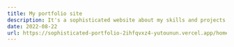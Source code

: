 ```yaml
---
title: My portfolio site
description: It's a sophisticated website about my skills and projects.
date: 2022-08-22
url: https://sophisticated-portfolio-2ihfqvxz4-yutounun.vercel.app/home
---
```


